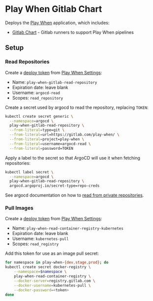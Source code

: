 # Play When Gitlab Chart

Deploys the [Play When][play-when-group] application, which includes:

- [Gitlab Chart][play-when-gitlab-chart] - Gitlab runners to support Play When pipelines

## Setup

### Read Repositories

Create a [deploy token][deploy-token] from [Play When Settings][play-when-settings-deploy]:

- Name: `play-when-gitlab-read-repository`
- Expiration date: leave blank
- Username: `argocd-read`
- Scopes: `read_repository`

Create a secret used by argocd to read the repository, replacing `TOKEN`:

```sh
kubectl create secret generic \
  --namespace=argocd \
  play-when-gitlab-read-repository \
  --from-literal=type=git \
  --from-literal=url=https://gitlab.com/play-when/ \
  --from-literal=project=play-when \
  --from-literal=username=argocd-read \
  --from-literal=password=TOKEN
```

Apply a label to the secret so that ArgoCD will use it when fetching repositories:

```sh
kubectl label secret \
  --namespace=argocd \
  play-when-gitlab-read-repository \
  argocd.argoproj.io/secret-type=repo-creds
```

See argocd documentation on how to [read from private repositories][argocd-private].

### Pull Images

Create a [deploy token][deploy-token] from [Play When Settings][play-when-settings-deploy]:

- Name: `play-when-read-container-registry-kubernetes`
- Expiration date: leave blank
- Username: `kubernetes-pull`
- Scopes: `read_registry`

Add this token for use as an image pull secret:

```sh
for namespace in play-when-{dev,stage,prod}; do
kubectl create secret docker-registry \
    --namespace=$namespace \
    play-when-read-container-registry \
    --docker-server=registry.gitlab.com \
    --docker-username=kubernetes-pull \
    --docker-password=<token>
done
```

[deploy-token]: https://docs.gitlab.com/ee/user/project/deploy_tokens/index.html#creating-a-deploy-token
[play-when-group]: https://gitlab.com/play-when
[play-when-settings-deploy]: https://gitlab.com/groups/play-when/-/settings/repository#js-deploy-tokens
[play-when-gitlab-chart]: https://gitlab.com/play-when/play-when-gitlab-chart
[argocd-private]: https://argo-cd.readthedocs.io/en/stable/operator-manual/declarative-setup/#repository-credentials
